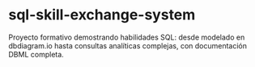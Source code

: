 # sql-skill-exchange-system
Proyecto formativo demostrando habilidades SQL: desde modelado en dbdiagram.io hasta consultas analíticas complejas, con documentación DBML completa.
